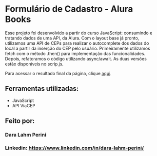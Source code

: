 # Formulário de Cadastro - Alura Books

Esse projeto foi desenvolvido a partir do curso JavaScript: consumindo e tratando dados de uma API, da Alura. Com o layout base já pronto, utilizamos uma API de CEPs para realizar o autocomplete dos dados do local a partir da inserção do CEP pelo usuário.
Primeiramente utilizamos fetch com o método .then() para implementação das funcionalidades. Depois, refatoramos o código utilizando async/await. As duas versões estão disponíveis no scrip.js.

Para acessar o resultado final da página, clique [aqui](https://formulario-cadastro-alurabooks.vercel.app/).

## Ferramentas utilizadas:

* JavaScript
* API ViaCEP

## Feito por:

### Dara Lahm Perini

### Linkedin: https://www.linkedin.com/in/dara-lahm-perini/
